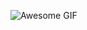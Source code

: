 ![Awesome GIF](https://raw.githubusercontent.com/sortedcord/sortedcord/main/https___static-cdn.pixlr.com_photo_online-image-editor-20201201.gif)

<!--
**sortedcord/sortedcord** is a ✨ _special_ ✨ repository because its `README.md` (this file) appears on your GitHub profile.

Here are some ideas to get you started:

- 🔭 I’m currently working on ...
- 🌱 I’m currently learning ...
- 👯 I’m looking to collaborate on ...
- 🤔 I’m looking for help with ...
- 💬 Ask me about ...
- 📫 How to reach me: ...
- 😄 Pronouns: ...
- ⚡ Fun fact: ...
-->
